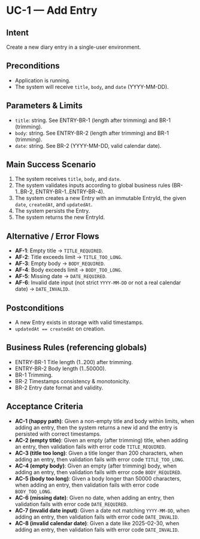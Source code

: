 # UC-1 — Add Entry

## Intent
Create a new diary entry in a single-user environment.

## Preconditions
- Application is running.
- The system will receive `title`, `body`, and `date` (YYYY-MM-DD).

## Parameters & Limits
- `title`: string. See ENTRY-BR-1 (length after trimming) and BR-1 (trimming).
- `body`: string. See ENTRY-BR-2 (length after trimming) and BR-1 (trimming).
- `date`: string. See BR-2 (YYYY-MM-DD, valid calendar date).

## Main Success Scenario
1. The system receives `title`, `body`, and `date`.
2. The system validates inputs according to global business rules (BR-1..BR-2, ENTRY-BR-1..ENTRY-BR-4).
3. The system creates a new Entry with an immutable EntryId, the given `date`, `createdAt`, and `updatedAt`.
4. The system persists the Entry.
5. The system returns the new EntryId.

## Alternative / Error Flows
- **AF-1**: Empty title → `TITLE_REQUIRED`.
- **AF-2**: Title exceeds limit → `TITLE_TOO_LONG`.
- **AF-3**: Empty body → `BODY_REQUIRED`.
- **AF-4**: Body exceeds limit → `BODY_TOO_LONG`.
- **AF-5**: Missing date → `DATE_REQUIRED`.
- **AF-6**: Invalid date input (not strict `YYYY-MM-DD` or not a real calendar date) → `DATE_INVALID`.

## Postconditions
- A new Entry exists in storage with valid timestamps.
- `updatedAt == createdAt` on creation.

## Business Rules (referencing globals)
- ENTRY-BR-1 Title length (1..200) after trimming.
- ENTRY-BR-2 Body length (1..50000).
- BR-1 Trimming.
- BR-2 Timestamps consistency & monotonicity.
- BR-2 Entry date format and validity.

## Acceptance Criteria
- **AC-1 (happy path)**: Given a non-empty title and body within limits, when adding an entry, then the system returns a new id and the entry is persisted with correct timestamps.
- **AC-2 (empty title)**: Given an empty (after trimming) title, when adding an entry, then validation fails with error code `TITLE_REQUIRED`.
- **AC-3 (title too long)**: Given a title longer than 200 characters, when adding an entry, then validation fails with error code `TITLE_TOO_LONG`.
- **AC-4 (empty body)**: Given an empty (after trimming) body, when adding an entry, then validation fails with error code `BODY_REQUIRED`.
- **AC-5 (body too long)**: Given a body longer than 50000 characters, when adding an entry, then validation fails with error code `BODY_TOO_LONG`.
- **AC-6 (missing date)**: Given no date, when adding an entry, then validation fails with error code `DATE_REQUIRED`.
- **AC-7 (invalid date input)**: Given a date not matching `YYYY-MM-DD`, when adding an entry, then validation fails with error code `DATE_INVALID`.
- **AC-8 (invalid calendar date)**: Given a date like 2025-02-30, when adding an entry, then validation fails with error code `DATE_INVALID`.


